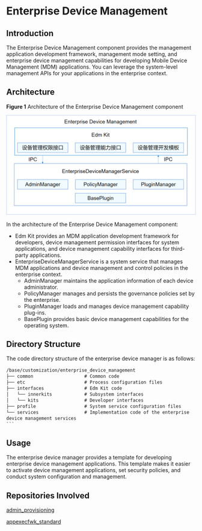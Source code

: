 # Enterprise Device Management

## Introduction

The Enterprise Device Management component provides the management application development framework, management mode setting, and enterprise device management capabilities for developing Mobile Device Management (MDM) applications. You can leverage the system-level management APIs for your applications in the enterprise context.

## Architecture

**Figure 1** Architecture of the Enterprise Device Management component

![](figure/enterprise_device_management.png)

In the architecture of the Enterprise Device Management component:

- Edm Kit provides an MDM application development framework for developers, device management permission interfaces for system applications, and device management capability interfaces for third-party applications.
- EnterpriseDeviceManagerService is a system service that manages MDM applications and device management and control policies in the enterprise context.
  - AdminManager maintains the application information of each device administrator.
  - PolicyManager manages and persists the governance policies set by the enterprise.
  - PluginManager loads and manages device management capability plug-ins.
  - BasePlugin provides basic device management capabilities for the operating system.
## Directory Structure

The code directory structure of the enterprise device manager is as follows:

````
/base/customization/enterprise_device_management
├── common                   # Common code
├── etc                      # Process configuration files
├── interfaces               # Edm Kit code
│   └── innerkits            # Subsystem interfaces
│   └── kits                 # Developer interfaces
├── profile                  # System service configuration files
└── services                 # Implementation code of the enterprise device management services
```
````
## Usage

The enterprise device manager provides a template for developing enterprise device management applications. This template makes it easier to activate device management applications, set security policies, and conduct system configuration and management.

## Repositories Involved

[admin_provisioning](https://gitee.com/openharmony/applications_admin_provisioning)

[appexecfwk_standard](https://gitee.com/openharmony/appexecfwk_standard)